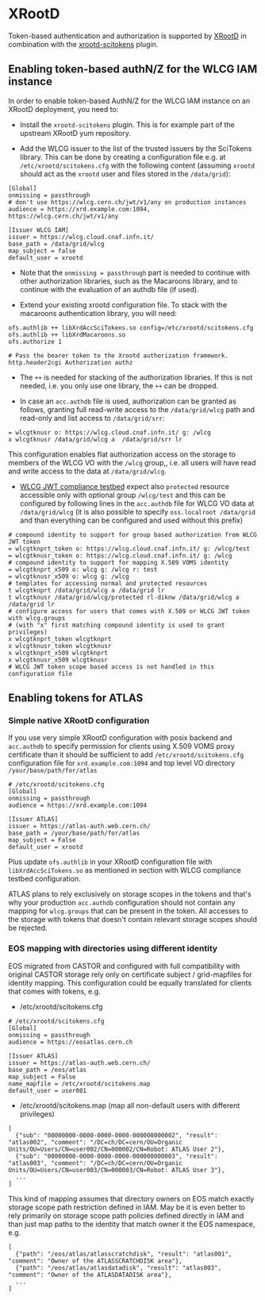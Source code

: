 # XRootD

Token-based authentication and authorization is supported by [XRootD][xrootd]
in combination with the [xrootd-scitokens][xrootd-scitokens] plugin.

## Enabling token-based authN/Z for the WLCG IAM instance

In order to enable token-based AuthN/Z for the WLCG IAM instance on an XRootD
deployment, you need to:

- Install the `xrootd-scitokens` plugin. This is for example part
  of the upstream XRootD yum repository.

- Add the WLCG issuer to the list of the trusted issuers by the SciTokens
  library. This can be done by creating a configuration file e.g. at
  `/etc/xrootd/scitokens.cfg` with the following content
  (assuming `xrootd` should act as the `xrootd` user and files stored
  in the `/data/grid`):
```
[Global]
onmissing = passthrough
# don't use https://wlcg.cern.ch/jwt/v1/any on production instances
audience = https://xrd.example.com:1094, https://wlcg.cern.ch/jwt/v1/any

[Issuer WLCG IAM]
issuer = https://wlcg.cloud.cnaf.infn.it/
base_path = /data/grid/wlcg
map_subject = false
default_user = xrootd
```

- Note that the `onmissing = passthrough` part is needed to continue with
  other authorization libraries, such as the Macaroons library,
  and to continue with the evaluation of an authdb file (if used).

- Extend your existing xrootd configuration file. To stack with the
  macaroons authentication library, you will need:
```
ofs.authlib ++ libXrdAccSciTokens.so config=/etc/xrootd/scitokens.cfg
ofs.authlib ++ libXrdMacaroons.so 
ofs.authorize 1

# Pass the bearer token to the Xrootd authorization framework.
http.header2cgi Authorization authz
```
- The `++` is needed for stacking of the authorization libraries.
  If this is not needed, i.e. you only use one library,
  the `++` can be dropped.

- In case an `acc.authdb` file is used, authorization can be granted
  as follows, granting full read-write access to the `/data/grid/wlcg`
  path and read-only and list access to `/data/grid/srr`:
```
= wlcgtknusr o: https://wlcg.cloud.cnaf.infn.it/ g: /wlcg
x wlcgtknusr /data/grid/wlcg a  /data/grid/srr lr
```

This configuration enables flat authorization access on the storage to members
of the WLCG VO with the `/wlcg` group,, i.e. all users will have read and write
access to the data at `/data/grid/wlcg`.

- [WLCG JWT compliance testbed](https://github.com/indigo-iam/wlcg-jwt-compliance-tests#storage-area-configuration-pre-requisites)
  expect also `protected` resource accessible only with optional group
  `/wlcg/test` and this can be configured by following lines in
  the `acc.authdb` file for WLCG VO data at `/data/grid/wlcg`
  (it is also possible to specify `oss.localroot /data/grid`
  and than everything can be configured and used without this prefix)
```
# compound identity to support for group based authorization from WLCG JWT token
= wlcgtknprt_token o: https://wlcg.cloud.cnaf.infn.it/ g: /wlcg/test
= wlcgtknusr_token o: https://wlcg.cloud.cnaf.infn.it/ g: /wlcg
# compound identity to support for mapping X.509 VOMS identity
= wlcgtknprt_x509 o: wlcg g: /wlcg r: test
= wlcgtknusr_x509 o: wlcg g: /wlcg
# templates for accessing normal and protected resources
t wlcgtknprt /data/grid/wlcg a /data/grid lr
t wlcgtknusr /data/grid/wlcg/protected rl-diknw /data/grid/wlcg a /data/grid lr
# configure access for users that comes with X.509 or WLCG JWT token with wlcg.groups
# (with "x" first matching compound identity is used to grant privileges)
x wlcgtknprt_token wlcgtknprt
x wlcgtknusr_token wlcgtknusr
x wlcgtknprt_x509 wlcgtknprt
x wlcgtknusr_x509 wlcgtknusr
# WLCG JWT token scope based access is not handled in this configuration file
```
## Enabling tokens for ATLAS

### Simple native XRootD configuration

If you use very simple XRootD configuration with posix backend and `acc.authdb`
to specify permission for clients using X.509 VOMS proxy certificate than it
should be sufficient to add `/etc/xrootd/scitokens.cfg` configuration file
for `xrd.example.com:1094` and top level VO directory `/your/base/path/for/atlas`
```
# /etc/xrootd/scitokens.cfg
[Global]
onmissing = passthrough
audience = https://xrd.example.com:1094

[Issuer ATLAS]
issuer = https://atlas-auth.web.cern.ch/
base_path = /your/base/path/for/atlas
map_subject = False
default_user = xrootd
```
Plus update `ofs.authlib` in your XRootD configuration file with `libXrdAccSciTokens.so`
as mentioned in section with WLCG compliance testbed configuration.

ATLAS plans to rely exclusively on storage scopes in the tokens and that's why
your production `acc.authdb` configuration should not contain any mapping for
`wlcg.groups` that can be present in the token. All accesses to the storage with
tokens that doesn't contain relevant storage scopes should be rejected.

### EOS mapping with directories using different identity

EOS migrated from CASTOR and configured with full compatibility
with original CASTOR storage rely only on certificate subject
/ grid-mapfiles for identity mapping. This configuration could
be equally translated for clients that comes with tokens, e.g.

* /etc/xrootd/scitokens.cfg
```
# /etc/xrootd/scitokens.cfg
[Global]
onmissing = passthrough
audience = https://eosatlas.cern.ch

[Issuer ATLAS]
issuer = https://atlas-auth.web.cern.ch/
base_path = /eos/atlas
map_subject = False
name_mapfile = /etc/xrootd/scitokens.map
default_user = user001
```
* /etc/xrootd/scitokens.map (map all non-default users with different privileges)
```
[
  {"sub": "00000000-0000-0000-0000-000000000002", "result": "atlas002", "comment": "/DC=ch/DC=cern/OU=Organic Units/OU=Users/CN=user002/CN=000002/CN=Robot: ATLAS User 2"},
  {"sub": "00000000-0000-0000-0000-000000000003", "result": "atlas003", "comment": "/DC=ch/DC=cern/OU=Organic Units/OU=Users/CN=user003/CN=000003/CN=Robot: ATLAS User 3"},
  ...
]
```

This kind of mapping assumes that directory owners on EOS
match exactly storage scope path restriction defined in IAM.
May be it is even better to rely primarily on storage scope
path policies defined directly in IAM and than just map paths
to the identity that match owner it the EOS namespace, e.g.

```
[
  {"path": "/eos/atlas/atlasscratchdisk", "result": "atlas001", "comment": "Owner of the ATLASSCRATCHDISK area"},
  {"path": "/eos/atlas/atlasdatadisk", "result": "atlas003", "comment": "Owner of the ATLASDATADISK area"},
  ...
]
```


[xrootd]: https://xrootd.slac.stanford.edu/
[xrootd-scitokens]: https://github.com/xrootd/xrootd-scitokens
